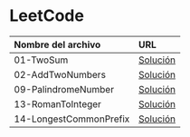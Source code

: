 # LeetCode

| Nombre del archivo | URL |
|:-----------------  |:------------------|
|01-TwoSum| [Solución](https://github.com/mrgold92/leetcode/blob/master/01-TwoSum.py)
|02-AddTwoNumbers| [Solución](https://github.com/mrgold92/leetcode/blob/master/02-AddTwoNumbers.py)
|09-PalindromeNumber| [Solución](https://github.com/mrgold92/leetcode/blob/master/09-PalindromeNumber.py)
|13-RomanToInteger| [Solución](https://github.com/mrgold92/leetcode/blob/master/13-RomanToInteger.py)
|14-LongestCommonPrefix| [Solución](https://github.com/mrgold92/leetcode/blob/master/14-LongestCommonPrefix.py)|